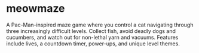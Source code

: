 # meowmaze
A Pac-Man-inspired maze game where you control a cat navigating through three increasingly difficult levels. Collect fish, avoid deadly dogs and cucumbers, and watch out for non-lethal yarn and vacuums. Features include lives, a countdown timer, power-ups, and unique level themes.
